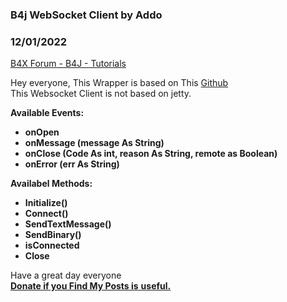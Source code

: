 ### B4j WebSocket Client by Addo
### 12/01/2022
[B4X Forum - B4J - Tutorials](https://www.b4x.com/android/forum/threads/144543/)

Hey everyone, This Wrapper is based on This [Github](https://github.com/TooTallNate/Java-WebSocket)  
This Websocket Client is not based on jetty.  
  
**Available Events:**  

- **onOpen**
- **onMessage (message As String)**
- **onClose (Code As int, reason As String, remote as Boolean)**
- **onError (err As String)**

**Availabel Methods:**  

- **Initialize()**
- **Connect()**
- **SendTextMessage()**
- **SendBinary()**
- **isConnected**
- **Close**

Have a great day everyone  
[**Donate if you Find My Posts is** **useful.**](https://www.paypal.com/paypalme/addohm)